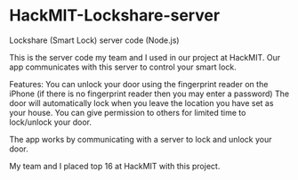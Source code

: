 HackMIT-Lockshare-server
========================

Lockshare (Smart Lock) server code (Node.js)

This is the server code my team and I used in our project at HackMIT.
Our app communicates with this server to control your smart lock.

Features:
  You can unlock your door using the fingerprint reader on the iPhone (if there is no fingerprint reader then you may enter a password)
  The door will automatically lock when you leave the location you have set as your house.
  You can give permission to others for limited time to lock/unlock your door.
  
The app works by communicating with a server to lock and unlock your door.

My team and I placed top 16 at HackMIT with this project.
